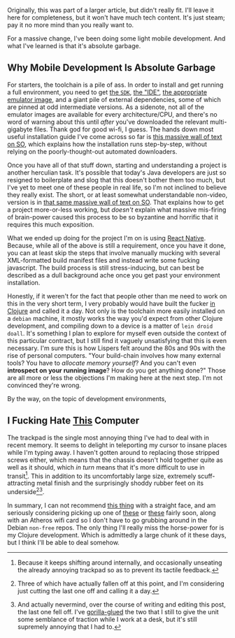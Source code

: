 Originally, this was part of a larger article, but didn't really fit. I'll leave it here for completeness, but it won't have much tech content. It's just steam; pay it no more mind than you really want to.

For a massive change, I've been doing some light mobile development. And what I've learned is that it's absolute garbage.

## Why Mobile Development Is Absolute Garbage

For starters, the toolchain is a pile of ass. In order to install and get running a full environment, you need to get [the `SDK`](https://developer.android.com/studio/intro/update.html), [the "IDE"](https://developer.android.com/studio/index.html), [the appropriate emulator image](https://developer.android.com/studio/run/managing-avds.html), and a giant pile of external dependencies, some of which are pinned at odd intermediate versions. As a sidenote, not all of the emulator images are available for every architecture/CPU, and there's no word of warning about this until _after_ you've downloaded the relevant multi-gigabyte files. Thank god for good wi-fi, I guess. The hands down most useful installation guide I've come across so far is [this massive wall of text on SO](http://stackoverflow.com/documentation/android/85/getting-started-with-android/9496/android-programming-without-an-ide#t=20161129053336634177), which explains how the installation runs step-by-step, without relying on the poorly-thought-out automated downloaders.

Once you have all of that stuff down, starting and understanding a project is another herculian task. It's possible that today's Java developers are just so resigned to boilerplate and slog that this doesn't bother them too much, but I've yet to meet one of these people in real life, so I'm not inclined to believe they really exist. The short, or at least somewhat understandable non-video, version is in [that same massive wall of text on SO](http://stackoverflow.com/documentation/android/85/getting-started-with-android/9496/android-programming-without-an-ide#t=20161129053336634177). That explains how to get a project more-or-less working, but _doesn't_ explain what massive mis-firing of brain-power caused this process to be so byzantine and horrific that it requires this much exposition.

What we ended up doing for the project I'm on is using [React Native](https://facebook.github.io/react-native/). Because, while all of the above is still a requirement, once you have it done, you can at least skip the steps that involve manually mucking with several XML-formatted build manifest files and instead write some fucking javascript. The build process is still stress-inducing, but can best be described as a dull background ache once you get past your environment installation.

Honestly, if it weren't for the fact that people other than me need to work on this in the very short term, I very probably would have built the fucker [in Clojure](http://clojure-android.info/) and called it a day. Not only is the toolchain more easily installed on a `debian` machine, it mostly works the way you'd expect from other Clojure development, and compiling down to a device is a matter of `lein droid doall`. It's something I plan to explore for myself even outside the context of this particular contract, but I still find it vaguely unsatisfying that this is even necessary. I'm sure this is how Lispers felt around the 80s and 90s with the rise of personal computers. "Your build-chain involves how many external tools? You have to _allocate memory yourself_? And you can't even **introspect on your running image**? How do you get anything done?" Those are all more or less the objections I'm making here at the next step. I'm not convinced they're wrong.

By the way, on the topic of development environments,

## I Fucking Hate [This](https://puri.sm/products/librem-15/) Computer

The trackpad is the single most annoying thing I've had to deal with in recent memory. It seems to delight in teleporting my cursor to insane places while I'm typing away. I haven't gotten around to replacing those stripped screws either, which means that the chassis doesn't hold together quite as well as it should, which _in turn_ means that it's more difficult to use in transit[^because-it-keeps]. This in addition to its uncomfortably large size, extremely scuff-attracting metal finish and the surprisingly shoddy rubber feet on its underside[^three-of-which][^and-actually-nevermind].

[^because-it-keeps]: Because it keeps shifting around internally, and occasionally unseating the already annoying trackpad so as to prevent its tactile feedback.

[^three-of-which]: Three of which have actually fallen off at this point, and I'm considering just cutting the last one off and calling it a day.

[^and-actually-nevermind]: And actually nevermind, over the course of writing and editing this post, the last one fell off. I've [gorilla-glued](http://www.gorillatough.com/) the two that I still to give the unit some semblance of traction while I work at a desk, but it's still supremely annoying that I had to.

In summary, I can not recommend [this thing](https://puri.sm/products/librem-15/) with a straight face, and am seriously considering picking up one of [these](http://www3.lenovo.com/ca/en/laptops/thinkpad/thinkpad-x/X260/p/20F6CTO1WWENCA0) or [these](https://www.amazon.ca/Lenovo-Quad-Core-Processor-Bluetooth-Professional/dp/B01J5YMF90/ref=sr_1_1?s=pc&ie=UTF8&qid=1480397797&sr=1-1) fairly soon, along with an Atheros wifi card so I don't have to go grubbing around in the Debian `non-free` repos. The only thing I'll really miss the horse-power for is my Clojure development. Which is admittedly a large chunk of it these days, but I think I'll be able to deal somehow.
